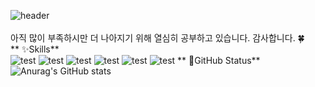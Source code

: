 ![header](https://capsule-render.vercel.app/api?type=wave&color=auto&height=300&section=header&text=이현진의%20깃허브에%오신%걸%환영합니다&fontSize=50)
<br>
<br>
아직 많이 부족하시만 더 나아지기 위해 열심히 공부하고 있습니다. 감사합니다. 🍀
<br>
** ✨Skills**
<br>
![test](https://img.shields.io/badge/HTML5-E34F26?style=for-the-badge&logo=html5&logoColor=white)
![test](https://img.shields.io/badge/CSS3-1572B6?style=for-the-badge&logo=css3&logoColor=white)
![test](https://img.shields.io/badge/Python-3776AB?style=for-the-badge&logo=python&logoColor=white)
![test](https://img.shields.io/badge/Java-ED8B00?style=for-the-badge&logo=openjdk&logoColor=white)
![test](https://img.shields.io/badge/Spring-6DB33F?style=for-the-badge&logo=spring&logoColor=white)
![test](https://img.shields.io/badge/MySQL-00000F?style=for-the-badge&logo=mysql&logoColor=white)
** 🌼GitHub Status**
<br>
![Anurag's GitHub stats](https://github-readme-stats.vercel.app/api?username=drinkgalaxy&show_icons=true&theme=white)
